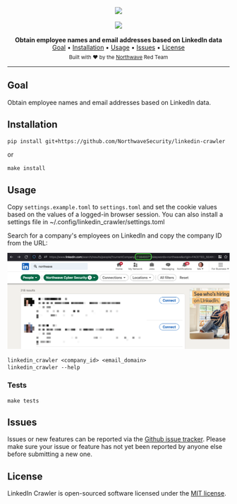 <p align="center">
    <img src="https://raw.finnwea.com/vector-shields-v2/?firstText=LinkedIn&secondText=Crawler" width="475"/>
</p>
<p align="center">
    <a href="LICENSE"><img src="https://raw.finnwea.com/vector-shields-v2/?firstText=License&secondText=MIT" /></a>
</p>
<p align="center">
    <b>Obtain employee names and email addresses based on LinkedIn data</b>
    <br/>
    <a href="#goal">Goal</a>
    •
    <a href="#installation">Installation</a>
    •
    <a href="#usage">Usage</a>
    •
    <a href="#issues">Issues</a>
    •
    <a href="#license">License</a>
    <br/>
    <sub>Built with ❤ by the <a href="https://twitter.com/NorthwaveLabs">Northwave</a> Red Team</sub>
    <br/>
</p>

<hr>

## Goal

Obtain employee names and email addresses based on LinkedIn data.

## Installation

```
pip install git+https://github.com/NorthwaveSecurity/linkedin-crawler
```

or 

```
make install
```

## Usage

Copy `settings.example.toml` to `settings.toml` and set the cookie values based on the values of a logged-in browser session.
You can also install a settings file in ~/.config/linkedin_crawler/settings.toml

Search for a company's employees on LinkedIn and copy the company ID from the URL:

![linkedin search](images/linkedin_search.png)

```
linkedin_crawler <company_id> <email_domain>
linkedin_crawler --help
```

### Tests

```
make tests
```

## Issues

Issues or new features can be reported via the [Github issue tracker](https://github.com/NorthwaveSecurity/linkedin-crawler/issues). Please make sure your issue or feature has not yet been reported by anyone else before submitting a new one.

## License

LinkedIn Crawler is open-sourced software licensed under the [MIT license](LICENSE).

